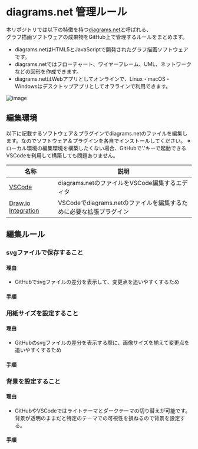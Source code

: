 # diagrams.net 管理ルール

本リポジトリでは以下の特徴を持つ[diagrams.net](https://www.diagrams.net)と呼ばれる、  
グラフ描画ソフトウェアの成果物をGitHub上で管理するルールをまとめます。

- diagrams.netはHTML5とJavaScriptで開発されたグラフ描画ソフトウェアです。
- diagrams.netではフローチャート、ワイヤーフレーム、UML、ネットワークなどの図形を作成できます。
- diagrams.netはWebアプリとしてオンラインで、Linux・macOS・Windowsはデスクトップアプリとしてオフラインで利用できます。

![image](https://user-images.githubusercontent.com/23740796/197519607-ea756bd1-ac27-4719-8ae8-4990a258f01f.png)

## 編集環境

以下に記載するソフトウェア＆プラグインでdiagrams.netのファイルを編集します。なのでソフトウェア＆プラグインを各自でインストールしてください。
※ローカル環境の編集環境を構築したくない場合、GitHubで'.'キーで起動できるVSCodeを利用して構築しても問題ありません。

| 名称 | 説明 |
| --- | ---- |
| [VSCode](https://azure.microsoft.com/ja-jp/products/visual-studio-code/) | diagrams.netのファイルをVSCode編集するエディタ |
| [Draw.io Integration](https://marketplace.visualstudio.com/items?itemName=hediet.vscode-drawio) | VSCodeでdiagrams.netのファイルを編集するために必要な拡張プラグイン |

## 編集ルール

### svgファイルで保存すること

#### 理由

- GitHubでsvgファイルの差分を表示して、変更点を追いやすくするため

#### 手順

### 用紙サイズを設定すること

#### 理由

- GitHubのsvgファイルの差分を表示する際に、画像サイズを揃えて変更点を追いやすくするため

#### 手順

### 背景を設定すること

#### 理由

- GitHubやVSCodeではライトテーマとダークテーマの切り替えが可能です。背景が透明のままだと特定のテーマでの可視性を損ねるので背景を設定する。

#### 手順
